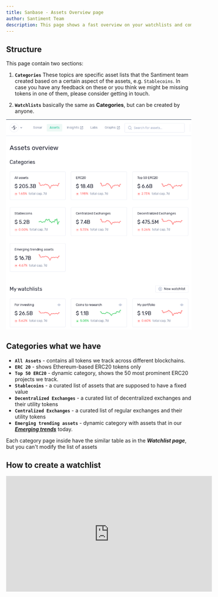 ```yaml
---
title: Sanbase - Assets Overview page
author: Santiment Team
description: This page shows a fast overview on your watchlists and common categories
---
```


## Structure

This page contain two sections:

1. **`Categories`**
	These topics are specific asset lists that the
	Santiment team created based on a certain aspect of the assets, e.g.
	`Stablecoins`. In case you have any feedback on these or you think we
	might be missing tokens in one of them, please consider getting in
	touch.

2. **`Watchlists`** basically the same as **Categories**, but can be created by
	anyone.


![](assets.png)

## Categories what we have

- **`All Assets`** - contains all tokens we track across different blockchains.
- **`ERC 20`** - shows Ethereum-based ERC20 tokens only
- **`Top 50 ERC20`** - dynamic category, shows the 50 most prominent ERC20 projects
we track.
- **`Stablecoins`** - a curated list of assets that are supposed to
have a fixed value
- **`Decentralized Exchanges`** - a curated list of decentralized
exchanges and their utility tokens
- **`Centralized Exchanges`** - a curated list of regular exchanges
and their utility tokens
- **`Emerging trending assets`** - dynamic category with assets that in our [***Emerging trends***](/sanbase/about/emerging-trends-page) today.

Each category page inside have the similar table as in the ***Watchlist page***, but you can't modify the list of assets

## How to create a watchlist

<iframe width="560" height="315" src="https://www.youtube.com/embed/yzo1gxoTFsk" frameborder="0" allow="accelerometer; autoplay; encrypted-media; gyroscope; picture-in-picture" allowfullscreen></iframe>
